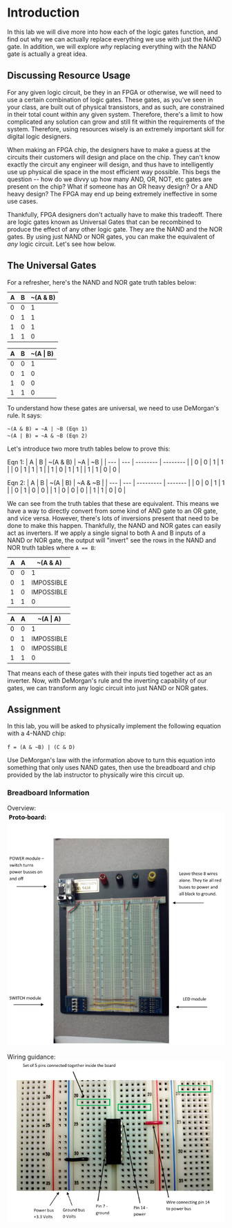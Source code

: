 # Introduction

In this lab we will dive more into how each of the logic gates function, and find out why we can actually replace everything we use with just the NAND gate. In addition, we will explore *why* replacing everything with the NAND gate is actually a great idea.

## Discussing Resource Usage

For any given logic circuit, be they in an FPGA or otherwise, we will need to use a certain combination of logic gates. These gates, as you've seen in your class, are built out of physical transistors, and as such, are constrained in their total count within any given system. Therefore, there's a limit to how complicated any solution can grow and still fit within the requirements of the system. Therefore, using resources wisely is an extremely important skill for digital logic designers.

When making an FPGA chip, the designers have to make a guess at the circuits their customers will design and place on the chip. They can't know exactly the circuit any engineer will design, and thus have to intelligently use up physical die space in the most efficient way possible. This begs the question -- how do we divvy up how many AND, OR, NOT, etc gates are present on the chip? What if someone has an OR heavy design? Or a AND heavy design? The FPGA may end up being extremely ineffective in some use cases.

Thankfully, FPGA designers don't actually have to make this tradeoff. There are logic gates known as Universal Gates that can be recombined to produce the effect of any other logic gate. They are the NAND and the NOR gates. By using just NAND or NOR gates, you can make the equivalent of *any* logic circuit. Let's see how below.

## The Universal Gates

For a refresher, here's the NAND and NOR gate truth tables below:

| A   | B   | ~(A & B) |
| --- | --- | -------- |
| 0   | 0   | 1        |
| 0   | 1   | 1        |
| 1   | 0   | 1        |
| 1   | 1   | 0        |

| A   | B   | ~(A \| B) |
| --- | --- | --------- |
| 0   | 0   | 1         |
| 0   | 1   | 0         |
| 1   | 0   | 0         |
| 1   | 1   | 0         |

To understand how these gates are universal, we need to use DeMorgan's rule. It says:

```
~(A & B) = ~A | ~B (Eqn 1)
~(A | B) = ~A & ~B (Eqn 2)
```

Let's introduce two more truth tables below to prove this:

Eqn 1:
| A   | B   | ~(A & B) | ~A \| ~B |
| --- | --- | -------- | -------- |
| 0   | 0   | 1        | 1        |
| 0   | 1   | 1        | 1        |
| 1   | 0   | 1        | 1        |
| 1   | 1   | 0        | 0        |

Eqn 2:
| A   | B   | ~(A \| B) | ~A & ~B |
| --- | --- | --------- | ------- |
| 0   | 0   | 1         | 1       |
| 0   | 1   | 0         | 0       |
| 1   | 0   | 0         | 0       |
| 1   | 1   | 0         | 0       |


We can see from the truth tables that these are equivalent. This means we have a way to directly convert from some kind of AND gate to an OR gate, and vice versa. However, there's lots of inversions present that need to be done to make this happen. Thankfully, the NAND and NOR gates can easily act as inverters. If we apply a single signal to both A and B inputs of a NAND or NOR gate, the output will "invert" see the rows in the NAND and NOR truth tables where `A == B`:

| A   | A   | ~(A & A)   |
| --- | --- | ---------- |
| 0   | 0   | 1          |
| 0   | 1   | IMPOSSIBLE |
| 1   | 0   | IMPOSSIBLE |
| 1   | 1   | 0          |

| A   | A   | ~(A \| A)  |
| --- | --- | ---------- |
| 0   | 0   | 1          |
| 0   | 1   | IMPOSSIBLE |
| 1   | 0   | IMPOSSIBLE |
| 1   | 1   | 0          |

That means each of these gates with their inputs tied together act as an inverter. Now, with DeMorgan's rule and the inverting capability of our gates, we can transform any logic circuit into just NAND or NOR gates.

## Assignment

In this lab, you will be asked to physically implement the following equation with a 4-NAND chip:

`f = (A & ~B) | (C & D)`

Use DeMorgan's law with the information above to turn this equation into something that only uses NAND gates, then use the breadboard and chip provided by the lab instructor to physically wire this circuit up.

### Breadboard Information

Overview: 
![Breadboard Overview](img/breadboard_overview.png)

Wiring guidance:
![Wiring Guidance](img/wiring_guidance.png)